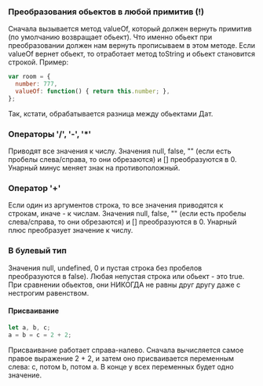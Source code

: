 ### Преобразования обьектов в любой примитив (!)
Сначала вызывается метод valueOf, который должен вернуть примитив (по умолчанию возвращает обьект). Что именно обьект при преобразовании должен нам вернуть прописываем в этом методе. Если valueOf вернет обьект, то отработает метод toString и обьект становится строкой. Пример:
```js
var room = {
  number: 777,
  valueOf: function() { return this.number; },
};
```
Так, кстати, обрабатывается разница между обьектами Дат.
### Операторы '/', '-', '*'
Приводят все значения к числу. Значения null, false, "" (если есть пробелы слева/справа, то они обрезаются) и [] преобразуются в 0. Унарный минус меняет знак на противоположный.
### Оператор '+'
Если один из аргументов строка, то все значения приводятся к строкам, иначе - к числам. Значения null, false, "" (если есть пробелы слева/справа, то они обрезаются) и [] преобразуются в 0. Унарный плюс преобразует значение к числу.
### В булевый тип
Значения null, undefined, 0 и пустая строка без пробелов преобразуются в false). Любая непустая строка или обьект - это true. При сравнении обьектов, они НИКОГДА не равны друг другу даже с нестрогим равенством.

#### Присваивание
```js
let a, b, c;
a = b = c = 2 + 2;
```
Присваивание работает справа-налево. Сначала вычисляется самое правое выражение 2 + 2, и затем оно присваивается переменным слева: c, потом b, потом a. В конце у всех переменных будет одно значение.